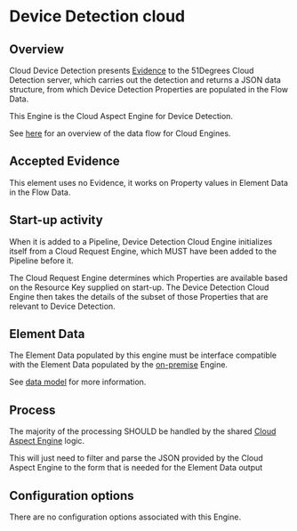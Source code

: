 # Device Detection cloud

## Overview

Cloud Device Detection presents [Evidence](../../pipeline-specification/features/evidence.md)
to the 51Degrees Cloud Detection server, which carries out the detection
and returns a JSON data structure, from which Device Detection Properties
are populated in the Flow Data.

This Engine is the Cloud Aspect Engine for Device Detection.

See [here](../../../pipeline-specification/part3/pipeline-elements/cloud-request-engine.md) 
for an overview of the data flow for Cloud Engines.

## Accepted Evidence

This element uses no Evidence, it works on Property values in Element Data
in the Flow Data.

## Start-up activity

When it is added to a Pipeline, Device Detection Cloud Engine initializes
itself from a Cloud Request Engine, which MUST have been added to the Pipeline
before it.

The Cloud Request Engine determines which Properties are available
based on the Resource Key supplied on start-up. The Device Detection Cloud Engine
then takes the details of the subset of those Properties that are relevant to
Device Detection.

## Element Data

The Element Data populated by this engine must be interface compatible with 
the Element Data populated by the [on-premise](device-detection-on-premise.md)
Engine.

See [data model](../data-model.md) for more information.

## Process

The majority of the processing SHOULD be handled by the shared 
[Cloud Aspect Engine](../../pipeline-specification/part3/pipeline-elements/cloud-aspect-engine.md#processing)
logic.

This will just need to filter and parse the JSON provided by the Cloud Aspect 
Engine to the form that is needed for the Element Data output

## Configuration options

There are no configuration options associated with this Engine.


